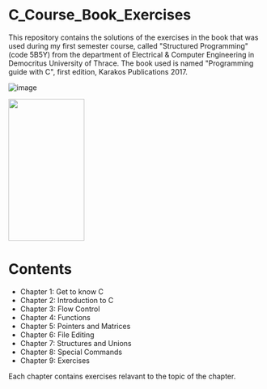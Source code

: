 # C_Course_Book_Exercises
This repository contains the solutions of the exercises in the book that was used during my first semester course, called "Structured Programming" (code 5B5Y) from the department of Electrical &amp; Computer Engineering in Democritus University of Thrace. The book used is named "Programming guide with C", first edition, Karakos Publications 2017.

![image](https://github.com/aristosp/C_Course_Book_Exercises/assets/62808962/a990e410-2707-4d23-82ad-8a97c071df0e)

<img src="http://karakos.gr/book1.jpg" width="150" height="280">

# Contents

* Chapter 1: Get to know C
* Chapter 2: Introduction to C
* Chapter 3: Flow Control
* Chapter 4: Functions
* Chapter 5: Pointers and Matrices
* Chapter 6: File Editing
* Chapter 7: Structures and Unions
* Chapter 8: Special Commands
* Chapter 9: Exercises

Each chapter contains exercises relavant to the topic of the chapter.
